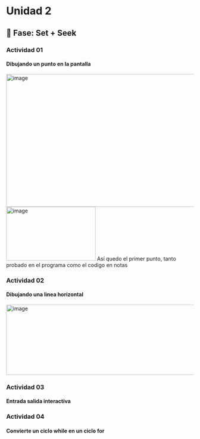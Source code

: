# Unidad 2

## 🔎 Fase: Set + Seek

### Actividad 01
#### Dibujando un punto en la pantalla
<img width="720" height="357" alt="image" src="https://github.com/user-attachments/assets/19e4769a-5f59-4e21-8497-c96c95dfb56e" />
<img width="240" height="145" alt="image" src="https://github.com/user-attachments/assets/04e63bda-8ee7-40fa-a761-b005aae91215" />
Así quedo el primer punto, tanto probado en el programa como el codigo en notas 


### Actividad 02
#### Dibujando una linea horizontal
<img width="868" height="189" alt="image" src="https://github.com/user-attachments/assets/fe268e6e-db3f-4b06-9f79-b681d60171d4" />


### Actividad 03
#### Entrada salida interactiva





### Actividad 04
#### Convierte un ciclo while en un ciclo for
